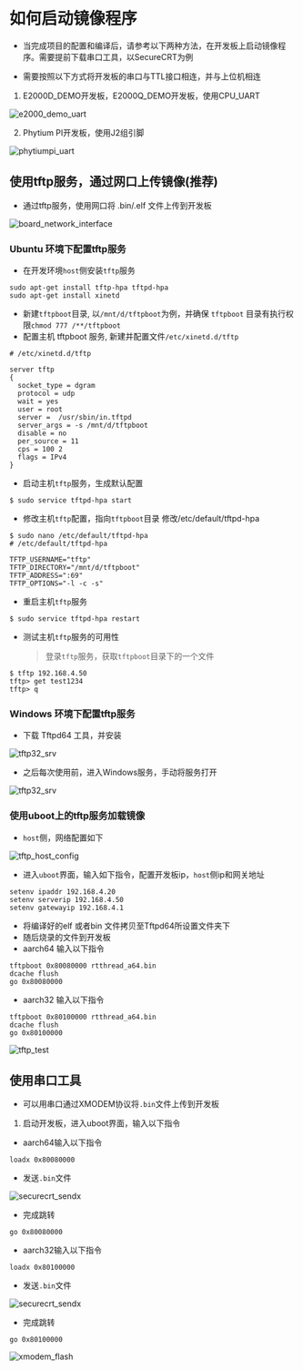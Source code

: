 # 如何启动镜像程序

- 当完成项目的配置和编译后，请参考以下两种方法，在开发板上启动镜像程序。需要提前下载串口工具，以SecureCRT为例

- 需要按照以下方式将开发板的串口与TTL接口相连，并与上位机相连

1. E2000D_DEMO开发板，E2000Q_DEMO开发板，使用CPU_UART

![e2000_demo_uart](../figures/e2000_demo_uart.png)

2. Phytium PI开发板，使用J2组引脚

![phytiumpi_uart](../figures/phytiumpi_uart.png)

## 使用tftp服务，通过网口上传镜像(推荐)

- 通过tftp服务，使用网口将 .bin/.elf 文件上传到开发板

![board_network_interface](../figures/board_network_interface.png)

### Ubuntu 环境下配置tftp服务

- 在开发环境`host`侧安装`tftp`服务
```
sudo apt-get install tftp-hpa tftpd-hpa
sudo apt-get install xinetd
```

- 新建`tftpboot`目录, 以`/mnt/d/tftpboot`为例，并确保 `tftpboot` 目录有执行权限`chmod 777 /**/tftpboot`
- 配置主机 tftpboot 服务, 新建并配置文件`/etc/xinetd.d/tftp`

```
# /etc/xinetd.d/tftp

server tftp
{
  socket_type = dgram
  protocol = udp
  wait = yes
  user = root
  server =  /usr/sbin/in.tftpd
  server_args = -s /mnt/d/tftpboot
  disable = no
  per_source = 11
  cps = 100 2
  flags = IPv4
}
```

- 启动主机`tftp`服务，生成默认配置
```
$ sudo service tftpd-hpa start
```

- 修改主机`tftp`配置，指向`tftpboot`目录
  修改/etc/default/tftpd-hpa
```
$ sudo nano /etc/default/tftpd-hpa
# /etc/default/tftpd-hpa

TFTP_USERNAME="tftp"
TFTP_DIRECTORY="/mnt/d/tftpboot"
TFTP_ADDRESS=":69"
TFTP_OPTIONS="-l -c -s"
```

- 重启主机`tftp`服务

```
$ sudo service tftpd-hpa restart
```

- 测试主机`tftp`服务的可用性
  > 登录`tftp`服务，获取`tftpboot`目录下的一个文件

```
$ tftp 192.168.4.50
tftp> get test1234
tftp> q
```

### Windows 环境下配置tftp服务

- 下载 Tftpd64 工具，并安装

![tftp32_srv](../figures/tftp32_srv.png)

- 之后每次使用前，进入Windows服务，手动将服务打开

![tftp32_srv](../figures/config_tftp32.png)

### 使用uboot上的tftp服务加载镜像
- `host`侧，网络配置如下

![tftp_host_config](../figures/tftp_host_config.png)

- 进入`uboot`界面，输入如下指令，配置开发板ip，`host`侧ip和网关地址
```
setenv ipaddr 192.168.4.20  
setenv serverip 192.168.4.50 
setenv gatewayip 192.168.4.1 
```
- 将编译好的elf 或者bin 文件拷贝至Tftpd64所设置文件夹下
- 随后烧录的文件到开发板
- aarch64 输入以下指令
```
tftpboot 0x80080000 rtthread_a64.bin
dcache flush
go 0x80080000
```

- aarch32 输入以下指令
```
tftpboot 0x80100000 rtthread_a64.bin
dcache flush
go 0x80100000
```

![tftp_test](../figures/tftp_test.png)

## 使用串口工具

- 可以用串口通过XMODEM协议将`.bin`文件上传到开发板

1. 启动开发板，进入uboot界面，输入以下指令
- aarch64输入以下指令
```
loadx 0x80080000
```
- 发送`.bin`文件

![securecrt_sendx](../figures/securecrt_sendx.png)

- 完成跳转
```
go 0x80080000
```
- aarch32输入以下指令
```
loadx 0x80100000
```
- 发送`.bin`文件

![securecrt_sendx](../figures/securecrt_sendx.png)

- 完成跳转
```
go 0x80100000
```
![xmodem_flash](../figures/xmodem_flash.png)



